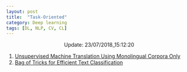 ```yaml
---
layout: post
title:  "Task-Oriented"
category: Deep learning
tags: [DL, NLP, CV, CL]
---
```






<center> Update: 23/07/2018_15:12:20</center>

  	
1. [ Unsupervised Machine Translation Using Monolingual Corpora Only](https://rawgit.com/elbayadm/PaperNotes/master/notes/task_oriented/2018-Unsupervised-Machine-Translation-Using-Monolingual-Corpora-Only.html)
2. [ Bag of Tricks for Efficient Text Classification](https://rawgit.com/elbayadm/PaperNotes/master/notes/task_oriented/2016-Bag-of-Tricks-for-Efficient-Text-Classification.html)
